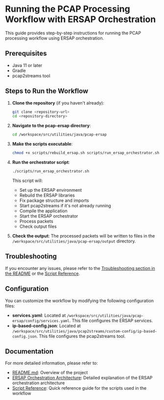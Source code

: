 # Running the PCAP Processing Workflow with ERSAP Orchestration

This guide provides step-by-step instructions for running the PCAP processing workflow using ERSAP orchestration.

## Prerequisites

- Java 11 or later
- Gradle
- pcap2streams tool

## Steps to Run the Workflow

1. **Clone the repository** (if you haven't already):
   ```bash
   git clone <repository-url>
   cd <repository-directory>
   ```

2. **Navigate to the pcap-ersap directory**:
   ```bash
   cd /workspace/src/utilities/java/pcap-ersap
   ```

3. **Make the scripts executable**:
   ```bash
   chmod +x scripts/rebuild_ersap.sh scripts/run_ersap_orchestrator.sh scripts/fix_package_structure.sh scripts/fix_imports.sh
   ```

4. **Run the orchestrator script**:
   ```bash
   ./scripts/run_ersap_orchestrator.sh
   ```

   This script will:
   - Set up the ERSAP environment
   - Rebuild the ERSAP libraries
   - Fix package structure and imports
   - Start pcap2streams if it's not already running
   - Compile the application
   - Start the ERSAP orchestrator
   - Process packets
   - Check output files

5. **Check the output**:
   The processed packets will be written to files in the `/workspace/src/utilities/java/pcap-ersap/output` directory.

## Troubleshooting

If you encounter any issues, please refer to the [Troubleshooting section in the README](README.md#troubleshooting) or the [Script Reference](docs/SCRIPT_REFERENCE.md#troubleshooting).

## Configuration

You can customize the workflow by modifying the following configuration files:

- **services.yaml**: Located at `/workspace/src/utilities/java/pcap-ersap/config/services.yaml`. This file configures the ERSAP services.
- **ip-based-config.json**: Located at `/workspace/src/utilities/java/pcap2streams/custom-config/ip-based-config.json`. This file configures the pcap2streams tool.

## Documentation

For more detailed information, please refer to:

- [README.md](README.md): Overview of the project
- [ERSAP Orchestration Architecture](docs/ERSAP_ORCHESTRATION.md): Detailed explanation of the ERSAP orchestration architecture
- [Script Reference](docs/SCRIPT_REFERENCE.md): Quick reference guide for the scripts used in the workflow 